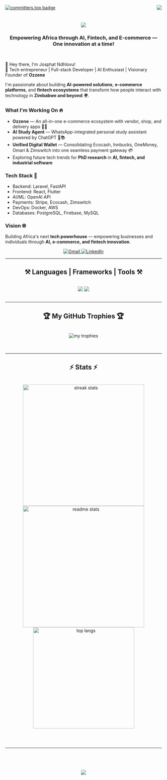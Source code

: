 [![committers.top badge](https://user-badge.committers.top/zimbabwe_private/eisax.svg)](https://user-badge.committers.top/zimbabwe_private/eisax)
<img align="right" src="https://visitor-badge.laobi.icu/badge?page_id=eisax" />
<h1 align="center">
    <img src="https://readme-typing-svg.herokuapp.com/?font=Righteous&size=35&center=true&vCenter=true&width=500&height=70&duration=4000&lines=Hello+There!+👋;+I'm+Kudah+Ndhlovu!;" />
</h1>
<h3 align="center">Empowering Africa through AI, Fintech, and E-commerce — One innovation at a time!</h3>
<br/>
<div align="start">

👋 Hey there, I'm Josphat Ndhlovu!  
🚀 Tech entrepreneur | Full-stack Developer | AI Enthusiast | Visionary Founder of **Ozzene**  

I'm passionate about building **AI-powered solutions**, **e-commerce platforms**, and **fintech ecosystems** that transform how people interact with technology in **Zimbabwe and beyond** 🌍.

### What I'm Working On 🔥
- **Ozzene** — An all-in-one e-commerce ecosystem with vendor, shop, and delivery apps 💪🏽
- **AI Study Agent** — WhatsApp-integrated personal study assistant powered by ChatGPT 🤖📚
- **Unified Digital Wallet** — Consolidating Ecocash, Innbucks, OneMoney, Omari & Zimswitch into one seamless payment gateway 💳
- Exploring future tech trends for **PhD research** in **AI, fintech, and industrial software**

### Tech Stack 💪
- Backend: Laravel, FastAPI  
- Frontend: React, Flutter  
- AI/ML: OpenAI API  
- Payments: Stripe, Ecocash, Zimswitch  
- DevOps: Docker, AWS  
- Databases: PostgreSQL, Firebase, MySQL  

### Vision 🌐
Building Africa's next **tech powerhouse** — empowering businesses and individuals through **AI, e-commerce, and fintech innovation**.

<div align="center"> 
  <a href="mailto:josphatndhlovu362@gmail.com">
    <img src="https://img.shields.io/badge/Gmail-333333?style=for-the-badge&logo=gmail&logoColor=red" alt="Gmail" />
  </a>
  
  <a href="https://www.linkedin.com/in/josphat-ndhlovu/" target="_blank">
    <img src="https://img.shields.io/badge/LinkedIn-0077B5?style=for-the-badge&logo=linkedin&logoColor=white" alt="LinkedIn" />
  </a>
</div>

<hr/>
<h2 align="center">⚒️ Languages | Frameworks | Tools ⚒️</h2>
<br/>
<div align="center">
    <img src="https://skillicons.dev/icons?i=flutter,dart,react,html,css,vscode,github,figma,tailwind,git" />
    <img src="https://skillicons.dev/icons?i=firebase,postgresql,nodejs,python,typescript,express,flask,mysql,aws,docker" />
</div>

<br/>
<hr/>
<div align="center">
  <h2>🏆 My GitHub Trophies 🏆 </h2>
  <br>
  <img alt="my trophies" src="https://github-profile-trophy.vercel.app/?username=eisax&theme=radical&no-frame=false&no-bg=true&margin-w=4" />
<br/><br/><br/>
</div>
<hr/>

<h2 align="center">⚡ Stats ⚡</h2>
<br>
<div align=center>
  <img width=390 src="https://github-readme-streak-stats-salesp07.vercel.app/?user=eisax&count_private=true&theme=react&border_radius=10" alt="streak stats"/>
  <img width=390 src="https://github-readme-stats-salesp07.vercel.app/api?username=eisax&count_private=true&show_icons=true&theme=react&border_radius=10" alt="readme stats" />
  <br/>
  <img width=325 align="center" src="https://github-readme-stats-salesp07.vercel.app/api/top-langs/?username=eisax&hide=HTML&langs_count=8&layout=compact&theme=react&border_radius=10&size_weight=0.5&count_weight=0.5&exclude_repo=github-readme-stats" alt="top langs" />
</div>

<br/><br/>
<hr/>
<br/>
<h1 align="center">
    <img src="https://readme-typing-svg.herokuapp.com/?font=Righteous&size=35&center=true&vCenter=true&width=600&height=70&duration=6000&lines=✨+Thank+You+for+Stopping+By!+✨;🙌+I'm+grateful+you+visited+my+GitHub+page!;🚀+Let's+build+something+amazing+together!;" />
</h1>
<br/>
